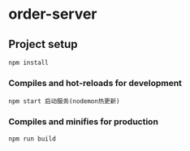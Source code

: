 # order-server

## Project setup
```
npm install
```

### Compiles and hot-reloads for development
```
npm start 启动服务(nodemon热更新)
```

### Compiles and minifies for production
```
npm run build
```


